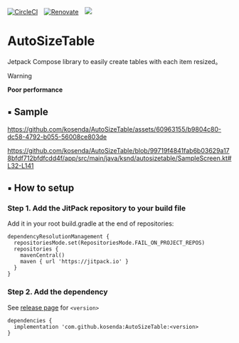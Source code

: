 [![CircleCI](https://circleci.com/gh/circleci/circleci-docs.svg?style=svg)](https://github.com/kosenda/AutoSizeTable)　[![Renovate](https://img.shields.io/badge/renovate-enabled-brightgreen.svg?style=flat)](https://renovatebot.com)　[![](https://jitpack.io/v/kosenda/AutoSizeTable.svg)](https://jitpack.io/#kosenda/AutoSizeTable)

# AutoSizeTable
Jetpack Compose library to easily create tables with each item resized。


> [!WARNING]
> **Poor performance**

## ▪ Sample
https://github.com/kosenda/AutoSizeTable/assets/60963155/b9804c80-dc58-4792-b055-56008ce803de

https://github.com/kosenda/AutoSizeTable/blob/99719f4841fab6b03629a178bfdf712bfdfcdd4f/app/src/main/java/ksnd/autosizetable/SampleScreen.kt#L32-L141



## ▪ How to setup

### Step 1. Add the JitPack repository to your build file
Add it in your root build.gradle at the end of repositories:
```
dependencyResolutionManagement {
  repositoriesMode.set(RepositoriesMode.FAIL_ON_PROJECT_REPOS)
  repositories {
    mavenCentral()
    maven { url 'https://jitpack.io' }
  }
}
```

### Step 2. Add the dependency 
See [release page](https://github.com/kosenda/AutoSizeTable/releases) for `<version>`
```
dependencies {
  implementation 'com.github.kosenda:AutoSizeTable:<version>
}
```
